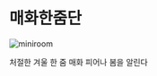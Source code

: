 # 매화한줌단

![miniroom](https://i.pinimg.com/originals/64/6b/6b/646b6b7c524879e5bc0f4f2d93f3ca84.jpg)

처절한 겨울
한 줌 매화 피어나
봄을 알린다

